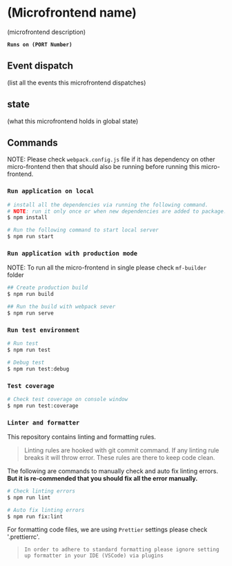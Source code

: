 
# (Microfrontend name)
(microfrontend description)

**`Runs on (PORT Number)`**

## Event dispatch
(list all the events this microfrontend dispatches)

## state
(what this microfrontend holds in global state)

## Commands
NOTE: Please check `webpack.config.js` file if it has dependency on other micro-frontend then that should also be running before running this micro-frontend.

### **`Run application on local`**

```sh
# install all the dependencies via running the following command.
# NOTE: run it only once or when new dependencies are added to package.json
$ npm install

# Run the following command to start local server
$ npm run start
```

### **`Run application with production mode`**
NOTE: To run all the micro-frontend in single please check `mf-builder` folder

```sh
## Create production build
$ npm run build

## Run the build with webpack sever
$ npm run serve
```

### **`Run test environment`**

```sh
# Run test
$ npm run test

# Debug test
$ npm run test:debug
```

### **`Test coverage`**

```sh
# Check test coverage on console window
$ npm run test:coverage
```

### **`Linter and formatter`**

This repository contains linting and formatting rules.

> Linting rules are hooked with git commit command. If any linting rule breaks it will throw error. These rules are there to keep code clean.

The following are commands to manually check and auto fix linting errors. **But it is re-commended that you should fix all the error manually.**

```sh
# Check linting errors
$ npm run lint

# Auto fix linting errors
$ npm run fix:lint
```

For formatting code files, we are using `Prettier` settings please check '.prettierrc'.

> `In order to adhere to standard formatting please ignore setting up formatter in your IDE (VSCode) via plugins`
